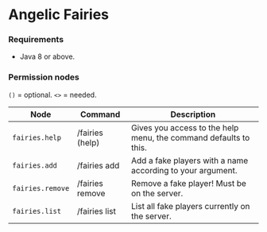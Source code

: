 # Angelic Fairies

### Requirements
- Java 8 or above.

### Permission nodes
`()` = optional.
`<>` = needed.

Node             | Command                       | Description
-----            | -------                       | ----
`fairies.help`   | /fairies (help)               | Gives you access to the help menu, the command defaults to this.
`fairies.add`    | /fairies add <name>           | Add a fake players with a name according to your argument.
`fairies.remove` | /fairies remove <fake player> | Remove a fake player! Must be on the server.
`fairies.list`   | /fairies list                 | List all fake players currently on the server.